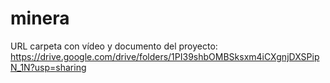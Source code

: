 # minera
URL carpeta con vídeo y documento del proyecto:
https://drive.google.com/drive/folders/1PI39shbOMBSksxm4iCXgnjDXSPipN_1N?usp=sharing
